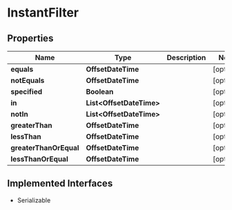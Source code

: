 

# InstantFilter


## Properties

Name | Type | Description | Notes
------------ | ------------- | ------------- | -------------
**equals** | **OffsetDateTime** |  |  [optional]
**notEquals** | **OffsetDateTime** |  |  [optional]
**specified** | **Boolean** |  |  [optional]
**in** | **List&lt;OffsetDateTime&gt;** |  |  [optional]
**notIn** | **List&lt;OffsetDateTime&gt;** |  |  [optional]
**greaterThan** | **OffsetDateTime** |  |  [optional]
**lessThan** | **OffsetDateTime** |  |  [optional]
**greaterThanOrEqual** | **OffsetDateTime** |  |  [optional]
**lessThanOrEqual** | **OffsetDateTime** |  |  [optional]


## Implemented Interfaces

* Serializable


